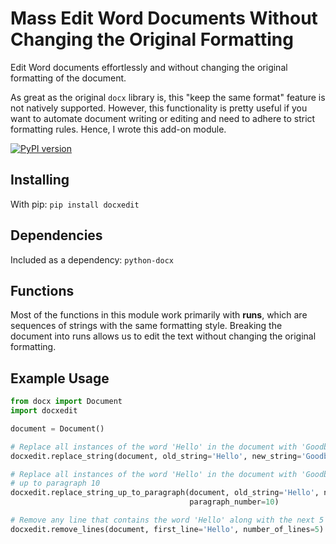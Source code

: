 # Mass Edit Word Documents Without Changing the Original Formatting

Edit Word documents effortlessly and without changing the original formatting of the document. 

As great as the original `docx` library is, this "keep the same format" feature is not natively supported. However, this functionality is pretty useful if you want to automate document writing or editing and need to adhere to strict formatting rules. Hence, I wrote this add-on module.

[![PyPI version](https://badge.fury.io/py/docxedit.svg)](https://badge.fury.io/py/docxedit)

## Installing

With pip: `pip install docxedit`

## Dependencies

Included as a dependency: `python-docx`

## Functions

Most of the functions in this module work primarily with **runs**, which are sequences of strings with the same formatting style. Breaking the document into runs allows us to edit the text without changing the original formatting.

## Example Usage

```python
from docx import Document
import docxedit

document = Document()

# Replace all instances of the word 'Hello' in the document with 'Goodbye'
docxedit.replace_string(document, old_string='Hello', new_string='Goodbye')

# Replace all instances of the word 'Hello' in the document with 'Goodbye' but only
# up to paragraph 10
docxedit.replace_string_up_to_paragraph(document, old_string='Hello', new_string='Goodbye', 
                                        paragraph_number=10)

# Remove any line that contains the word 'Hello' along with the next 5 lines after that
docxedit.remove_lines(document, first_line='Hello', number_of_lines=5)
```